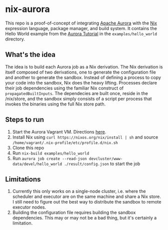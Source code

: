 # nix-aurora

This repo is a proof-of-concept of integrating [Apache Aurora](http://aurora.apache.org/) with the [Nix](http://nixos.org/nix/) expression language, package manager, and build system. It contains the Hello World example from the [Aurora Tutorial](http://aurora.apache.org/documentation/latest/tutorial/) in the `examples/hello_world` directory.

## What's the idea

The idea is to build each Aurora job as a Nix derivation. The Nix derivation is itself composed of two derivations, one to generate the configuration file and another to generate the sandbox. Instead of defining a process to copy your code into the sandbox, Nix does the heavy lifting. Processes declare their job dependencies using the familiar Nix construct of `propagatedBuiltInputs`. The dependecies are built once, reside in the /nix/store, and the sandbox simply consists of a script per process that invokes the binaries using the full Nix store path.

## Steps to run

1. Start the Aurora Vagrant VM. Directions [here](http://aurora.apache.org/documentation/latest/vagrant/).
2. Install Nix using `curl https://nixos.org/nix/install | sh` and source `/home/vagrant/.nix-profile/etc/profile.d/nix.sh`
3. Clone this repo
4. Run `nix-build examples/hello_world`
5. Run `aurora job create --read-json devcluster/www-data/devel/hello_world ./result/config.json` to start the job

## Limitations

1. Currently this only works on a single-node cluster, i.e. where the scheduler and executor are on the same machine and share a Nix store. I still need to figure out the best way to distribute the sandbox to remote executor nodes.
2. Building the configuration file requires building the sandbox dependencies. This may or may not be a bad thing, but it's certainly a limitation.
